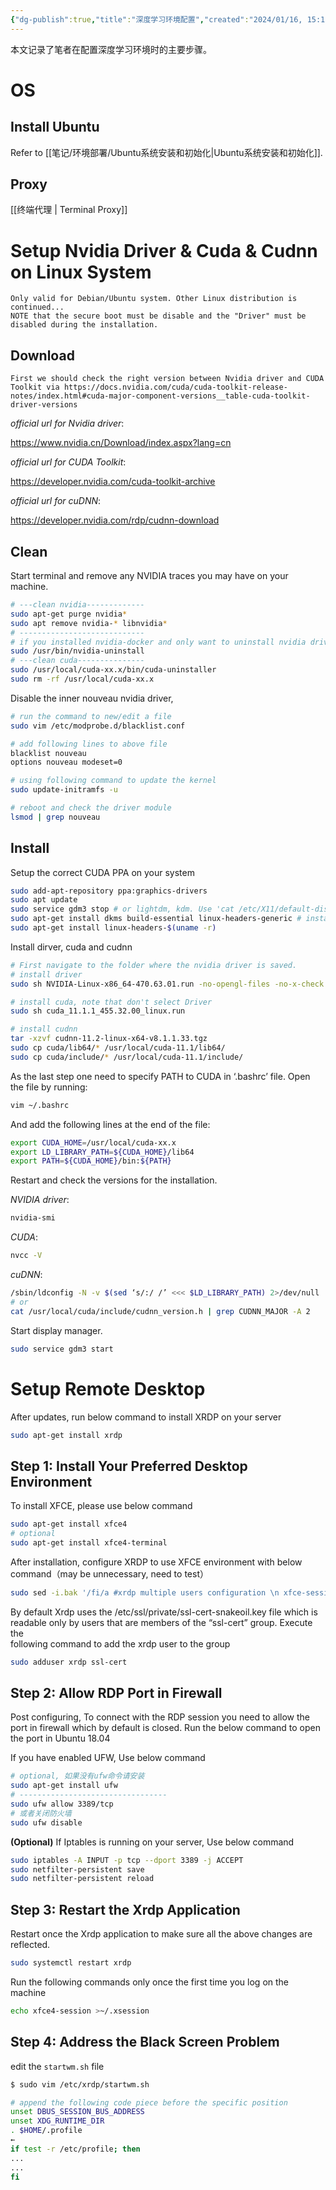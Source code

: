 ```yaml
---
{"dg-publish":true,"title":"深度学习环境配置","created":"2024/01/16, 15:19","updated":"2024/01/17, 08:33","tags":["ubuntu","cuda"],"dg-path":"算法开发/深度学习环境配置.md","permalink":"/算法开发/深度学习环境配置/","dgPassFrontmatter":true,"noteIcon":""}
---
```



本文记录了笔者在配置深度学习环境时的主要步骤。

# OS

## Install Ubuntu

Refer to [[笔记/环境部署/Ubuntu系统安装和初始化\|Ubuntu系统安装和初始化]].

## Proxy

[[终端代理 \| Terminal Proxy]]

# Setup Nvidia Driver & Cuda & Cudnn on Linux System

	Only valid for Debian/Ubuntu system. Other Linux distribution is continued...
	N᠎OTE that the secure boot must be disable and the "Driver" must be disabled during the installation.


## Download

	First we should check the right version between Nvidia driver and CUDA Toolkit via https://docs.nvidia.com/cuda/cuda-toolkit-release-notes/index.html#cuda-major-component-versions__table-cuda-toolkit-driver-versions

*official url for Nvidia driver*:

https://www.nvidia.cn/Download/index.aspx?lang=cn

*official url for CUDA Toolkit*:

https://developer.nvidia.com/cuda-toolkit-archive

*official url for cuDNN*:

https://developer.nvidia.com/rdp/cudnn-download

## Clean

Start terminal and remove any NVIDIA traces you may have on your machine.

```bash
# ---clean nvidia-------------
sudo apt-get purge nvidia*
sudo apt remove nvidia-* libnvidia*
# ----------------------------
# if you installed nvidia-docker and only want to uninstall nvidia driver, you can use the following command
sudo /usr/bin/nvidia-uninstall
# ---clean cuda---------------
sudo /usr/local/cuda-xx.x/bin/cuda-uninstaller
sudo rm -rf /usr/local/cuda-xx.x
```

Disable the inner nouveau nvidia driver,

```bash
# run the command to new/edit a file
sudo vim /etc/modprobe.d/blacklist.conf

# add following lines to above file
blacklist nouveau
options nouveau modeset=0

# using following command to update the kernel
sudo update-initramfs -u

# reboot and check the driver module
lsmod | grep nouveau
```

## Install

Setup the correct CUDA PPA on your system

```bash
sudo add-apt-repository ppa:graphics-drivers
sudo apt update
sudo service gdm3 stop # or lightdm, kdm. Use 'cat /etc/X11/default-display-manager' command to check which display manager is used.
sudo apt-get install dkms build-essential linux-headers-generic # install essential packages to build kernel module
sudo apt-get install linux-headers-$(uname -r)
```

Install dirver, cuda and cudnn

```bash
# First navigate to the folder where the nvidia driver is saved.
# install driver
sudo sh NVIDIA-Linux-x86_64-470.63.01.run -no-opengl-files -no-x-check -no-nouveau-check

# install cuda, note that don't select Driver
sudo sh cuda_11.1.1_455.32.00_linux.run

# install cudnn
tar -xzvf cudnn-11.2-linux-x64-v8.1.1.33.tgz
sudo cp cuda/lib64/* /usr/local/cuda-11.1/lib64/
sudo cp cuda/include/* /usr/local/cuda-11.1/include/
```

As the last step one need to specify PATH to CUDA in ‘.bashrc’ file. Open the file by running:

```bash
vim ~/.bashrc
```

And add the following lines at the end of the file:

```bash
export CUDA_HOME=/usr/local/cuda-xx.x
export LD_LIBRARY_PATH=${CUDA_HOME}/lib64
export PATH=${CUDA_HOME}/bin:${PATH}
```

Restart and check the versions for the installation.

*NVIDIA driver*:

```bash
nvidia-smi
```

*CUDA*:

```bash
nvcc -V
```

*cuDNN*:

```bash
/sbin/ldconfig -N -v $(sed ‘s/:/ /’ <<< $LD_LIBRARY_PATH) 2>/dev/null | grep libcudnn
# or
cat /usr/local/cuda/include/cudnn_version.h | grep CUDNN_MAJOR -A 2
```

Start display manager.

```bash
sudo service gdm3 start
```

# Setup Remote Desktop

After updates, run below command to install XRDP on your server

```bash
sudo apt-get install xrdp
```

## Step 1: Install Your Preferred Desktop Environment

To install XFCE, please use below command

```bash
sudo apt-get install xfce4
# optional
sudo apt-get install xfce4-terminal
```

After installation, configure XRDP to use XFCE environment with below command（may be unnecessary, need to test）

```bash
sudo sed -i.bak '/fi/a #xrdp multiple users configuration \n xfce-session \n' /etc/xrdp/startwm.sh
```

By default Xrdp uses the /etc/ssl/private/ssl-cert-snakeoil.key file which is readable only by users that are members of the “ssl-cert” group. Execute the  
following command to add the xrdp user to the group

```bash
sudo adduser xrdp ssl-cert
```

## Step 2: Allow RDP Port in Firewall

Post configuring, To connect with the RDP session you need to allow the port in firewall which by default is closed. Run the below command to open the port in Ubuntu 18.04

If you have enabled UFW, Use below command

```bash
# optional, 如果没有ufw命令请安装
sudo apt-get install ufw
# ---------------------------------
sudo ufw allow 3389/tcp
# 或者关闭防火墙
sudo ufw disable
```

**(Optional)** If Iptables is running on your server, Use below command

```bash
sudo iptables -A INPUT -p tcp --dport 3389 -j ACCEPT
sudo netfilter-persistent save
sudo netfilter-persistent reload
```

## Step 3: Restart the Xrdp Application

Restart once the Xrdp application to make sure all the above changes are reflected.

```bash
sudo systemctl restart xrdp
```

Run the following commands only once the first time you log on the machine

```bash
echo xfce4-session >~/.xsession
```

## Step 4: Address the Black Screen Problem

edit the `startwm.sh` file

```bash
$ sudo vim /etc/xrdp/startwm.sh

# append the following code piece before the specific position
unset DBUS_SESSION_BUS_ADDRESS
unset XDG_RUNTIME_DIR
. $HOME/.profile
←
if test -r /etc/profile; then
...
...
fi
```